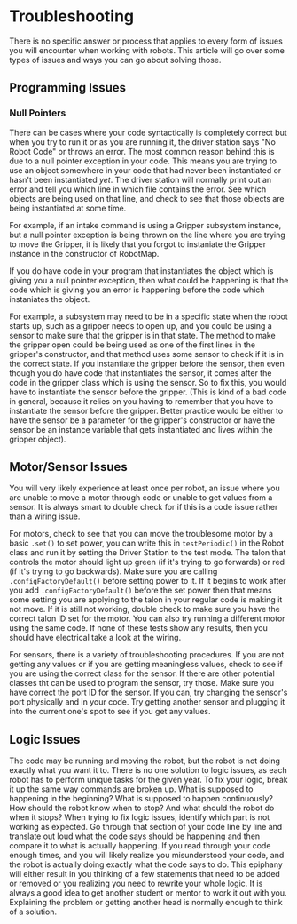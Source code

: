 # Troubleshooting

There is no specific answer or process that applies to every form of issues you will encounter when working with robots. This article will go over some types of issues and ways you can go about solving those.

## Programming Issues

### Null Pointers
	
There can be cases where your code syntactically is completely correct but when you try to run it or as you are running it, the driver station says "No Robot Code" or throws an error. The most common reason behind this is due to a null pointer exception in your code. This means you are trying to use an object somewhere in your code that had never been instantiated or hasn't been instantiated _yet_. The driver station will normally print out an error and tell you which line in which file contains the error. See which objects are being used on that line, and check to see that those objects are being instantiated at some time. 

For example, if an intake command is using a Gripper subsystem instance, but a null pointer exception is being thrown on the line where you are trying to move the Gripper, it is likely that you forgot to instaniate the Gripper instance in the constructor of RobotMap.

If you do have code in your program that instantiates the object which is giving you a null pointer exception, then what could be happening is that the code which is giving you an error is happening before the code which instaniates the object. 

For example, a subsystem may need to be in a specific state when the robot starts up, such as a gripper needs to open up, and you could be using a sensor to make sure that the gripper is in that state. The method to make the gripper open could be being used as one of the first lines in the gripper's constructor, and that method uses some sensor to check if it is in the correct state. If you instantiate the gripper before the sensor, then even though you do have code that instantiates the sensor, it comes after the code in the gripper class which is using the sensor. So to fix this, you would have to instantiate the sensor before the gripper. (This is kind of a bad code in general, because it relies on you having to remember that you have to instantiate the sensor before the gripper. Better practice would be either to have the sensor be a parameter for the gripper's constructor or have the sensor be an instance variable that gets instantiated and lives within the gripper object).


## Motor/Sensor Issues

You will very likely experience at least once per robot, an issue where you are unable to move a motor through code or unable to get values from a sensor. It is always smart to double check for if this is a code issue rather than a wiring issue. 

For motors, check to see that you can move the troublesome motor by a basic `.set()` to set power, you can write this in `testPeriodic()` in the Robot class and run it by setting the Driver Station to the test mode. The talon that controls the motor should light up green (if it's trying to go forwards) or red (if it's trying to go backwards). Make sure you are calling `.configFactoryDefault()` before setting power to it. If it begins to work after you add `.configFactoryDefault()` before the set power then that means some setting you are applying to the talon in your regular code is making it not move. If it is still not working, double check to make sure you have the correct talon ID set for the motor. You can also try running a different motor using the same code. If none of these tests show any results, then you should have electrical take a look at the wiring. 

For sensors, there is a variety of troubleshooting procedures. If you are not getting any values or if you are getting meaningless values, check to see if you are using the correct class for the sensor. If there are other potential classes tht can be used to program the sensor, try those. Make sure you have correct the port ID for the sensor. If you can, try changing the sensor's port physically and in your code. Try getting another sensor and plugging it into the current one's spot to see if you get any values. 


## Logic Issues

The code may be running and moving the robot, but the robot is not doing exactly what you want it to. There is no one solution to logic issues, as each robot has to perform unique tasks for the given year. To fix your logic, break it up the same way commands are broken up. What is supposed to happening in the beginning? What is supposed to happen continuously? How should the robot know when to stop? And what should the robot do when it stops? When trying to fix logic issues, identify which part is not working as expected. Go through that section of your code line by line and translate out loud what the code says should be happening and then compare it to what is actually happening. If you read through your code enough times, and you will likely realize you misunderstood your code, and the robot is actually doing exactly what the code says to do. This epiphany will either result in you thinking of a few statements that need to be added or removed or you realizing you need to rewrite your whole logic. It is always a good idea to get another student or mentor to work it out with you. Explaining the problem or getting another head is normally enough to think of a solution. 